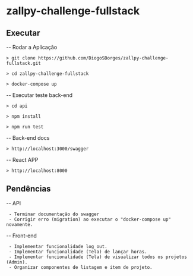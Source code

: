 # zallpy-challenge-fullstack 

## Executar

-- Rodar a Aplicação
```
> git clone https://github.com/DiogoSBorges/zallpy-challenge-fullstack.git

> cd zallpy-challenge-fullstack

> docker-compose up
```  

-- Executar teste back-end
```
> cd api

> npm install

> npm run test
```  

-- Back-end docs
```
> http://localhost:3000/swagger
```

-- React APP
```
> http://localhost:8000
```

## Pendências

-- API
```
 - Terminar documentação do swagger
 - Corrigir erro (migration) ao executar o "docker-compose up" novamente. 
```

-- Front-end
```
 - Implementar funcionalidade log out.
 - Implementar funcionalidade (Tela) de lançar horas.
 - Implementar funcionalidade (Tela) de visualizar todos os projetos (Admin).
 - Organizar componentes de listagem e item de projeto.
```
